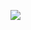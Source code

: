 ![](https://github.com/heqingbao/DesignPattern/blob/master/umls/business_delegate_pattern_uml_diagram.jpg)
